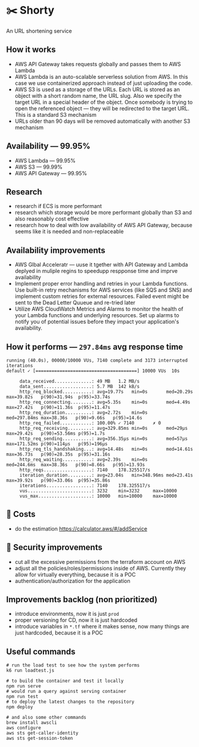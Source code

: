 # ✂️ Shorty
An URL shortening service

## How it works
- AWS API Gateway takes requests globally and passes them to AWS Lambda
- AWS Lambda is an auto-scalable serverless solution from AWS. In this case we use containerized approach instead of just uploading the code.
- AWS S3 is used as a storage of the URLs. Each URL is stored as an object with a short random name, the URL slug. Also we specify the target URL in a special header of the object. Once somebody is trying to open the referenced object — they will be redirected to the target URL. This is a standard S3 mechanism
- URLs older than 90 days will be removed automatically with another S3 mechanism

## Availability — 99.95%
- AWS Lambda — 99.95%
- AWS S3 — 99.99%
- AWS API Gateway — 99.95%

## Research
- research if ECS is more performant
- research which storage would be more performant globally than S3 and also reasonably cost effective
- research how to deal with low availability of AWS API Gateway, because seems like it is needed and non-replaceable

## Availability improvements
- AWS Glbal Acceleratr — uuse it tgether with API Gateway and Lambda deplyed in muliple regins to speedupp respponse time and imprve availability
- Implement proper error handling and retries in your Lambda functions. Use built-in retry mechanisms for AWS services (like SQS and SNS) and implement custom retries for external resources. Failed event might be sent to the Dead Letter Quueue and re-tried later
- Utilize AWS CloudWatch Metrics and Alarms to monitor the health of your Lambda functions and underlying resources. Set up alarms to notify you of potential issues before they impact your application's availability.

## How it performs — `297.84ms` avg response time

```shell
running (40.0s), 00000/10000 VUs, 7140 complete and 3173 interrupted iterations
default ✓ [======================================] 10000 VUs  10s

     data_received..............: 49 MB   1.2 MB/s
     data_sent..................: 5.7 MB  142 kB/s
     http_req_blocked...........: avg=19.77s   min=0s       med=20.29s   max=39.82s   p(90)=31.94s  p(95)=33.74s
     http_req_connecting........: avg=5.35s    min=0s       med=4.49s    max=27.42s   p(90)=11.36s  p(95)=11.47s
     http_req_duration..........: avg=2.72s    min=0s       med=297.84ms max=38.36s   p(90)=9.66s   p(95)=14.6s
     http_req_failed............: 100.00% ✓ 7140       ✗ 0
     http_req_receiving.........: avg=329.85ms min=0s       med=29µs     max=29.42s   p(90)=53.56ms p(95)=1.7s
     http_req_sending...........: avg=356.35µs min=0s       med=57µs     max=171.52ms p(90)=114µs   p(95)=196µs
     http_req_tls_handshaking...: avg=14.48s   min=0s       med=14.61s   max=36.73s   p(90)=28.35s  p(95)=31.16s
     http_req_waiting...........: avg=2.39s    min=0s       med=244.6ms  max=38.36s   p(90)=8.66s   p(95)=13.93s
     http_reqs..................: 7140    178.325517/s
     iteration_duration.........: avg=23.04s   min=348.96ms med=23.41s   max=39.92s   p(90)=33.06s  p(95)=35.86s
     iterations.................: 7140    178.325517/s
     vus........................: 3232    min=3232     max=10000
     vus_max....................: 10000   min=10000    max=10000
```

## 💸 Costs 
- do the estimation https://calculator.aws/#/addService 

## 🔐 Security improvements
- cut all the excessive permissions from the terraform account on AWS
- adjust all the policies/roles/permissions inside of AWS. Currently they allow for virtually everything, because it is a POC
- authentication/authorization for the application

## Improvements backlog (non prioritized)
- introduce environments, now it is just `prod`
- proper versioning for CD, now it is just hardcoded
- introduce variables in `*.tf` where it makes sense, now many things are just hardcoded, because it is a POC 

## Useful commands
```shell
# run the load test to see how the system performs
k6 run loadtest.js

# to build the container and test it locally
npm run serve
# would run a query against serving container
npm run test
# to deploy the latest changes to the repository
npm deploy

# and also some other commands
brew install awscli
aws configure
aws sts get-caller-identity
aws sts get-session-token
```
